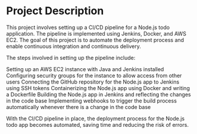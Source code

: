 <h1>Project Description</h1>

This project involves setting up a CI/CD pipeline for a Node.js todo application. The pipeline is implemented using Jenkins, Docker, and AWS EC2. The goal of this project is to automate the deployment process and enable continuous integration and continuous delivery.

The steps involved in setting up the pipeline include:

Setting up an AWS EC2 instance with Java and Jenkins installed
Configuring security groups for the instance to allow access from other users
Connecting the GitHub repository for the Node.js app to Jenkins using SSH tokens
Containerizing the Node.js app using Docker and writing a Dockerfile
Building the Node.js app in Jenkins and reflecting the changes in the code base
Implementing webhooks to trigger the build process automatically whenever there is a change in the code base

With the CI/CD pipeline in place, the deployment process for the Node.js todo app becomes automated, saving time and reducing the risk of errors.
